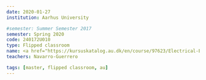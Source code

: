 ```yaml
---
date: 2020-01-27
institution: Aarhus University

#semester: Summer Semester 2017
semester: Spring 2020
code: 240172U010
type: Flipped classroom
name: <a href="https://kursuskatalog.au.dk/en/course/97623/Electrical-Engineering-Study-Course-A" title="Details" target="_blank">Electrical Engineering Study Course A</a>
teachers: Navarro-Guerrero 

tags: [master, flipped classroom, au]
---
```


